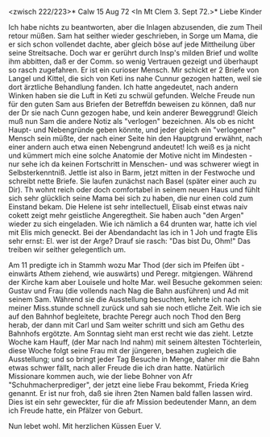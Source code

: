 <zwisch 222/223>* Calw 15 Aug 72
 <In Mt Clem 3. Sept 72.>*
Liebe Kinder

Ich habe nichts zu beantworten, aber die Inlagen abzusenden, die zum Theil retour müßen. Sam hat seither wieder geschrieben, in Sorge um Mama, die er sich schon vollendet dachte, aber gleich böse auf jede Mittheilung über seine Streitsache. Doch war er gerührt durch Insp's milden Brief und wollte ihm abbitten, daß er der Comm. so wenig Vertrauen gezeigt und überhaupt so rasch zugefahren. Er ist ein curioser Mensch. Mir schickt er 2 Briefe von Langel und Kittel, die sich von Keti ins nahe Cunnur gezogen hatten, weil sie dort ärztliche Behandlung fanden. Ich hatte angedeutet, nach andern Winken haben sie die Luft in Keti zu schwül gefunden. Welche Freude nun für den guten Sam aus Briefen der Betreffdn beweisen zu können, daß nur der Dr sie nach Cunn gezogen habe, und kein anderer Beweggrund! Gleich muß nun Sam die andere Notiz als "verlogen" bezeichnen. Als ob es nicht Haupt- und Nebengründe geben könnte, und jeder gleich ein "verlogener" Mensch sein müßte, der nach einer Seite hin den Hauptgrund erwähnt, nach einer andern auch etwa einen Nebengrund andeutet! Ich weiß es ja nicht und kümmert mich eine solche Anatomie der Motive nicht im Mindesten - nur sehe ich da keinen Fortschritt in Menschen- und was schwerer wiegt in Selbsterkenntniß. 
Jettle ist also in Barm, jetzt mitten in der Festwoche und schreibt nette Briefe. Sie laufen zunächst nach Basel (später einer auch zu Dir). Th wohnt reich oder doch comfortabel in seinem neuen Haus und fühlt sich sehr glücklich seine Mama bei sich zu haben, die nur einen cold zum Einstand bekam. Die Helene ist sehr intellectuell, Elisab einst etwas naiv cokett zeigt mehr geistliche Angeregtheit. Sie haben auch "den Argen" wieder zu sich eingeladen. Wie ich nämlich a 64 drunten war, hatte ich viel mit Elis mich geneckt. Bei der Abendandacht las ich in 1 Joh und fragte Elis sehr ernst: El. wer ist der Arge? Drauf sie rasch: "Das bist Du, Ohm!" Das treiben wir seither gelegentlich um.

Am 11 predigte ich in Stammh wozu Mar Thod (der sich im Pfeifen übt - einwärts Athem ziehend, wie auswärts) und Peregr. mitgiengen. Während der Kirche kam aber Louisele und holte Mar. weil Besuche gekommen seien: Gustav und Frau (die vollends nach Nag die Bahn ausführen) und Ad mit seinem Sam. Während sie die Ausstellung besuchten, kehrte ich nach meiner Miss.stunde schnell zurück und sah sie noch etliche Zeit. Wie ich sie auf den Bahnhof begleitete, brachte Peregr auch noch Thod den Berg herab, der dann mit Carl und Sam weiter schritt und sich am Gethu des Bahnhofs ergötzte. Am Sonntag sieht man erst recht wie das zieht. Letzte Woche kam Hauff, (der Mar nach Ind nahm) mit seinem ältesten Töchterlein, diese Woche folgt seine Frau mit der jüngeren, besahen zugleich die Ausstellung; und so bringt jeder Tag Besuche in Menge, daher mir die Bahn etwas schwer fällt, nach aller Freude die ich dran hatte. Natürlich Missionare kommen auch, wie der liebe Bohner von Afr "Schuhmacherprediger", der jetzt eine liebe Frau bekommt, Frieda Krieg genannt. Er ist nur froh, daß sie ihren 2ten Namen bald fallen lassen wird. Dies ist ein sehr geweckter, für die afr Mission bedeutender Mann, an dem ich Freude hatte, ein Pfälzer von Geburt.

Nun lebet wohl. Mit herzlichen Küssen
 Euer V.
